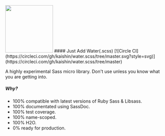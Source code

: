 <img src="https://db.tt/M9Zrr59Q" width="150" />
#### Just Add Water(.scss) [![Circle CI](https://circleci.com/gh/kaishin/water.scss/tree/master.svg?style=svg)](https://circleci.com/gh/kaishin/water.scss/tree/master)

A highly experimental Sass micro library. Don't use unless you know what you
are getting into.

##### Why?

- 100% compatible with latest versions of Ruby Sass & Libsass.
- 100% documentated using SassDoc.
- 100% test coverage.
- 100% name-scoped.
- 100% H2O.
- 0% ready for production.
